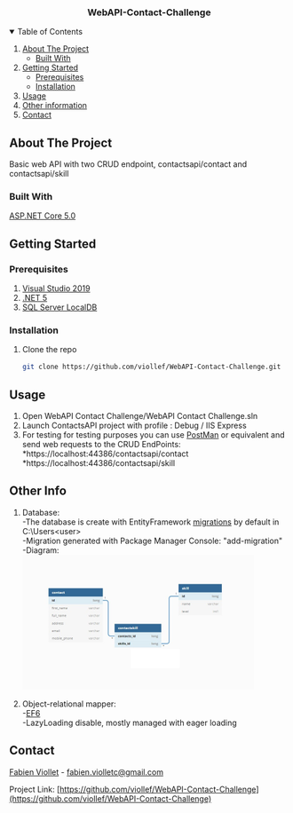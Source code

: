 <h3 align="center">WebAPI-Contact-Challenge</h3>

<!-- TABLE OF CONTENTS -->
<details open="open">
  <summary>Table of Contents</summary>
  <ol>
    <li>
      <a href="#about-the-project">About The Project</a>
      <ul>
        <li><a href="#built-with">Built With</a></li>
      </ul>
    </li>
    <li>
      <a href="#getting-started">Getting Started</a>
      <ul>
        <li><a href="#prerequisites">Prerequisites</a></li>
        <li><a href="#installation">Installation</a></li>
      </ul>
    </li>
    <li><a href="#usage">Usage</a></li>
    <li><a href="#other-info">Other information</a></li>
    <li><a href="#contact">Contact</a></li>
  </ol>
</details>



<!-- ABOUT THE PROJECT -->
## About The Project
Basic web API with two CRUD endpoint, contactsapi/contact and contactsapi/skill

### Built With

[ASP.NET Core 5.0](https://docs.microsoft.com/fr-fr/dotnet/core/dotnet-five)



<!-- GETTING STARTED -->
## Getting Started

### Prerequisites
1. [Visual Studio 2019](https://visualstudio.microsoft.com/fr/downloads/)
2. [.NET 5](https://dotnet.microsoft.com/download/dotnet/5.0)
3. [SQL Server LocalDB](https://docs.microsoft.com/en-us/sql/database-engine/configure-windows/sql-server-express-localdb?view=sql-server-ver15)


### Installation

1. Clone the repo
   ```sh
   git clone https://github.com/viollef/WebAPI-Contact-Challenge.git
   ```

<!-- USAGE EXAMPLES -->
## Usage
1. Open WebAPI Contact Challenge/WebAPI Contact Challenge.sln</br>
2. Launch ContactsAPI project with profile : Debug / IIS Express</br>
3. For testing for testing purposes you can use [PostMan](https://www.postman.com/) or equivalent and send web requests to the CRUD EndPoints: 
*https://localhost:44386/contactsapi/contact
*https://localhost:44386/contactsapi/skill </br>

<!-- OTHER INFORMATION -->
## Other Info
1. Database: </br>
	-The database is create with EntityFramework [migrations](https://docs.microsoft.com/fr-fr/ef/core/managing-schemas/migrations/?tabs=dotnet-core-cli) by default in C:\Users\<user> </br>
	-Migration generated with Package Manager Console: "add-migration" </br>
	-Diagram: </br>
	<img src="Images/dbDiagram.jpg" alt="dbDiagram" width="417" height="243"> </br>
	
2. Object-relational mapper: </br>
	-[EF6](https://docs.microsoft.com/fr-fr/ef/ef6/) </br>
	-LazyLoading disable, mostly managed with eager loading </br>
	

<!-- CONTACT -->
## Contact

[Fabien Viollet](https://www.linkedin.com/in/fabien-viollet-297832b6/) - fabien.violletc@gmail.com

Project Link: [https://github.com/viollef/WebAPI-Contact-Challenge](https://github.com/viollef/WebAPI-Contact-Challenge)